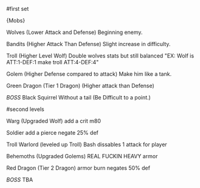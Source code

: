 #first set

{Mobs}

Wolves (Lower Attack and Defense) Beginning enemy.

Bandits (Higher Attack Than Defense) Slight increase in difficulty.

Troll (Higher Level Wolf) Double wolves stats but still balanced "EX: Wolf is ATT:1-DEF:1 make troll ATT:4-DEF:4"

Golem (Higher Defense compared to attack) Make him like a tank.

Green Dragon (Tier 1 Dragon) (Higher attack than Defense)

*BOSS* Black Squirrel Without a tail (Be Difficult to a point.)

#second levels

Warg (Upgraded Wolf) add a crit m80

Soldier add a pierce negate 25% def

Troll Warlord (leveled up Troll) Bash dissables 1 attack for player

Behemoths (Upgraded Golems) REAL FUCKIN HEAVY armor

Red Dragon (Tier 2 Dragon) armor burn negates 50% def

*BOSS* TBA